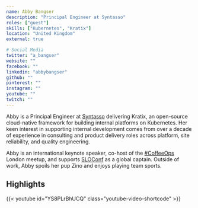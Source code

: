 ```yaml
---
name: Abby Bangser
description: "Principal Engineer at Syntasso"
roles: ["guest"]
skills: ["Kubernetes", "Kratix"]
location: "United Kingdom"
external: true

# Social Media 
twitter: "a_bangser"
website: ""
facebook: ""
linkedin: "abbybangser"
github: ""
pinterest: ""
instagram: ""
youtube: ""
twitch: ""
---
```


<!-- markdownlint-disable MD041-->
Abby is a Principal Engineer at [Syntasso](https://www.syntasso.io/) delivering Kratix, an open-source cloud-native framework for building internal platforms on Kubernetes. Her keen interest in supporting internal development comes from over a decade of experience in consulting and product delivery roles across platform, site reliability, and quality engineering.

Abby is an international keynote speaker, co-host of the [#CoffeeOps](https://www.meetup.com/coffeeops-london/) London meetup, and supports [SLOConf](https://www.sloconf.com/) as a global captain. Outside of work, Abby spoils her pup Zino and enjoys playing team sports.

<!--more-->

## Highlights

{{< youtube id="YS8PLrBhUCQ" class="youtube-video-shortcode" >}}
